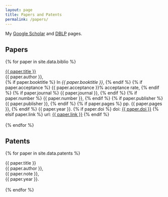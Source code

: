 ```yaml
---
layout: page
title: Papers and Patents
permalink: /papers/
---
```


My [Google Scholar](http://scholar.google.co.uk/citations?hl=en&user=oT8RhJgAAAAJ)
and
[DBLP](http://dblp.uni-trier.de/pers/hd/r/Reid:Alastair_David)
pages.

## Papers

{% for paper in site.data.biblio %}
  <div class="biblio">
    <a href="{{ site.baseurl }}/papers/{{ paper.file }}">{{ paper.title }}</a>
    <br>
    {{ paper.author }},
    <br>
    {% if paper.booktitle %} In <i>{{ paper.booktitle }}</i>, {% endif %}
    {% if paper.acceptance %} {{ paper.acceptance }}% acceptance rate, {% endif %}
    {% if paper.journal %} {{ paper.journal }}, {% endif %}
    {% if paper.number %} {{ paper.number }}, {% endif %}
    {% if paper.publisher %} {{ paper.publisher }}, {% endif %}
    {% if paper.pages %} pp. {{ paper.pages }}, {% endif %}
    {{ paper.year }}.
    {% if paper.doi %} doi: <a href="{{ paper.link }}">{{ paper.doi }}</a>
    {% elsif paper.link %} url: <a href="{{ paper.link }}">{{ paper.link }}</a>
    {% endif %}
    <br>
    <br>
  </div>
{% endfor %}

## Patents

{% for paper in site.data.patents %}
  <div class="biblio">
    {{ paper.title }}
    <br>
    {{ paper.author }},
    <br>
    {{ paper.note }},
    <br>
    {{ paper.year }}.
    <br>
    <br>
  </div>
{% endfor %}
